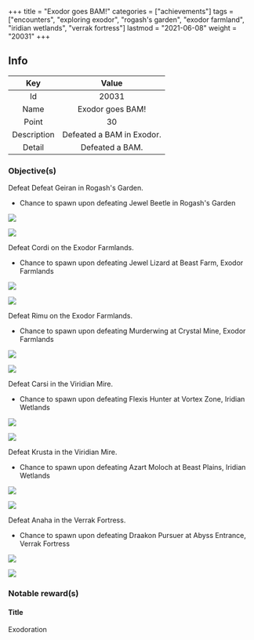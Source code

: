 +++
title = "Exodor goes BAM!"
categories = ["achievements"]
tags = ["encounters", "exploring exodor", "rogash's garden", "exodor farmland", "iridian wetlands", "verrak fortress"]
lastmod = "2021-06-08"
weight = "20031"
+++

[1]: /images/achievements/encounters/20031_01.png
[2]: /images/achievements/encounters/20031_02.png
[3]: /images/achievements/encounters/20031_03.png
[4]: /images/achievements/encounters/20031_04.png
[5]: /images/achievements/encounters/20031_05.png
[6]: /images/achievements/encounters/20031_06.png
[7]: /images/achievements/encounters/20031_07.png
[8]: /images/achievements/encounters/20031_08.png
[9]: /images/achievements/encounters/20031_09.png
[10]: /images/achievements/encounters/20031_10.png
[11]: /images/achievements/encounters/20031_11.png
[12]: /images/achievements/encounters/20031_12.png

## Info

Key | Value
:-: | :-:
Id | 20031
Name | Exodor goes BAM!
Point | 30
Description | Defeated a BAM in Exodor.
Detail | Defeated a BAM.

### Objective(s)

Defeat Defeat Geiran in Rogash's Garden.
- Chance to spawn upon defeating Jewel Beetle in Rogash's Garden

![][1]

![][2]

Defeat Cordi on the Exodor Farmlands.
- Chance to spawn upon defeating Jewel Lizard at Beast Farm, Exodor Farmlands

![][3]

![][4]

Defeat Rimu on the Exodor Farmlands.
- Chance to spawn upon defeating Murderwing at Crystal Mine, Exodor Farmlands

![][5]

![][6]

Defeat Carsi in the Viridian Mire.
- Chance to spawn upon defeating Flexis Hunter at Vortex Zone, Iridian Wetlands

![][7]

![][8]

Defeat Krusta in the Viridian Mire.
- Chance to spawn upon defeating Azart Moloch at Beast Plains, Iridian Wetlands

![][9]

![][10]

Defeat Anaha in the Verrak Fortress.
- Chance to spawn upon defeating Draakon Pursuer at Abyss Entrance, Verrak Fortress

![][11]

![][12]

### Notable reward(s)

#### Title
Exodoration
